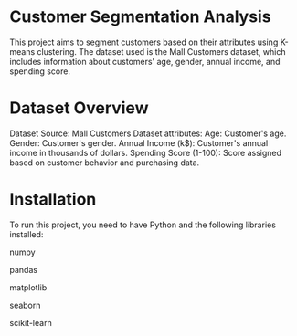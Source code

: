 # Customer Segmentation Analysis
This project aims to segment customers based on their attributes using K-means clustering. The dataset used is the Mall Customers dataset, which includes information about customers' age, gender, annual income, and spending score.
# Dataset Overview
Dataset Source: Mall Customers Dataset
attributes:
      Age: Customer's age.
      Gender: Customer's gender.
      Annual Income (k$): Customer's annual income in thousands of dollars.
      Spending Score (1-100): Score assigned based on customer behavior and purchasing data.

# Installation

To run this project, you need to have Python and the following libraries installed:

numpy

pandas

matplotlib

seaborn

scikit-learn
